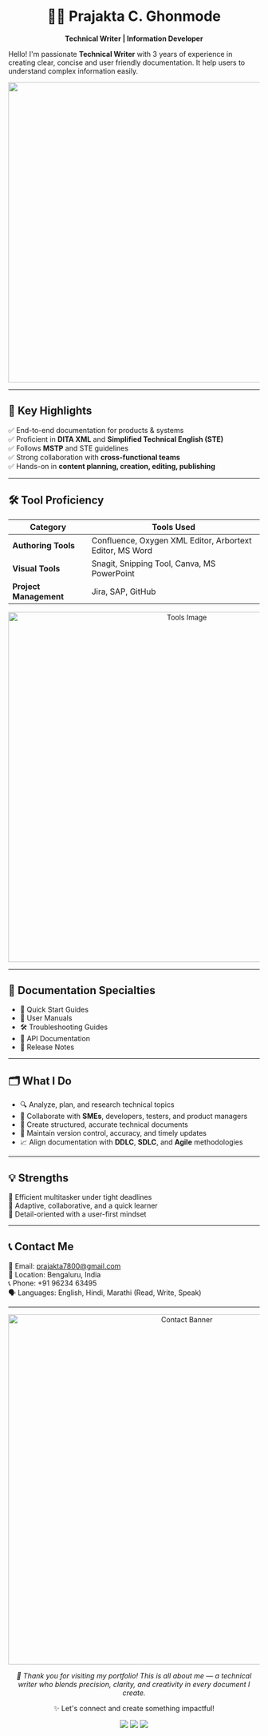 <h1 align="center">👩‍💻 Prajakta C. Ghonmode</h1>
<p align="center"><strong>Technical Writer | Information Developer</strong>  
  
Hello! I'm passionate **Technical Writer** with 3 years of experience in creating clear, concise and user friendly documentation. It help users to understand complex information easily.
</p>

<p align="center">
  <img src=https://www.pinterest.com/pin/pixel-study-gif-pixel-study-discover-share-gifs--254101603967648855/ width="600"/>
</p>

---

## 🎯 Key Highlights

✅ End-to-end documentation for products & systems  
✅ Proficient in **DITA XML** and **Simplified Technical English (STE)**  
✅ Follows **MSTP** and STE guidelines  
✅ Strong collaboration with **cross-functional teams**  
✅ Hands-on in **content planning, creation, editing, publishing**

---

## 🛠️ Tool Proficiency

| Category             | Tools Used                                                                 |
|----------------------|------------------------------------------------------------------------------|
| **Authoring Tools**  | Confluence, Oxygen XML Editor, Arbortext Editor, MS Word                   |
| **Visual Tools**     | Snagit, Snipping Tool, Canva, MS PowerPoint                                |
| **Project Management**| Jira, SAP, GitHub                                                           |

<p align="center">
  <img src="https://raw.githubusercontent.com/your-username/your-repo/main/tools.png" alt="Tools Image" width="700"/>
</p>

---

## 📝 Documentation Specialties

- 📖 Quick Start Guides  
- 📘 User Manuals  
- 🛠 Troubleshooting Guides  
- 📡 API Documentation  
- 🧾 Release Notes  

---

## 🗂️ What I Do

- 🔍 Analyze, plan, and research technical topics  
- 🤝 Collaborate with **SMEs**, developers, testers, and product managers  
- 📝 Create structured, accurate technical documents  
- 📌 Maintain version control, accuracy, and timely updates  
- 📈 Align documentation with **DDLC**, **SDLC**, and **Agile** methodologies  

---

## 💡 Strengths

🌟 Efficient multitasker under tight deadlines  
🌟 Adaptive, collaborative, and a quick learner  
🌟 Detail-oriented with a user-first mindset  

---

## 📞 Contact Me

📧 Email: [prajakta7800@gmail.com](mailto:prajakta7800@gmail.com)  
📍 Location: Bengaluru, India  
📞 Phone: +91 96234 63495  
🗣️ Languages: English, Hindi, Marathi (Read, Write, Speak)

---

<p align="center">
  <img src="https://raw.githubusercontent.com/your-username/your-repo/main/contact.png" alt="Contact Banner" width="700"/>
</p>

<p align="center"><em>🙏 Thank you for visiting my portfolio! This is all about me — a technical writer who blends precision, clarity, and creativity in every document I create.</em></p>

<p align="center">✨ Let's connect and create something impactful!</p>

<p align="center">
  <a href="https://github.com/your-username"><img src="https://img.shields.io/badge/GitHub-black?logo=github&logoColor=white" /></a>
  <a href="mailto:prajakta7800@gmail.com"><img src="https://img.shields.io/badge/Email-D14836?logo=gmail&logoColor=white" /></a>
  <a href="https://www.linkedin.com/in/your-linkedin-profile"><img src="https://img.shields.io/badge/LinkedIn-blue?logo=linkedin&logoColor=white" /></a>
</p>



























